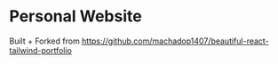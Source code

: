# Personal Website
Built + Forked from https://github.com/machadop1407/beautiful-react-tailwind-portfolio